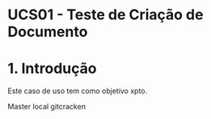 # UCS01 - Teste de Criação de Documento

# 1. Introdução

Este caso de uso tem como objetivo xpto.

Master local gitcracken
